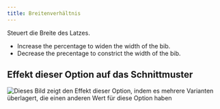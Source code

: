 ```yaml
---
title: Breitenverhältnis
---
```


Steuert die Breite des Latzes.

- Increase the percentage to widen the width of the bib.
- Decrease the precentage to constrict the width of the bib.

## Effekt dieser Option auf das Schnittmuster

![Dieses Bild zeigt den Effekt dieser Option, indem es mehrere Varianten überlagert, die einen anderen Wert für diese Option haben](bob_widthratio_sample.svg "Effekt dieser Option auf das Schnittmuster")
